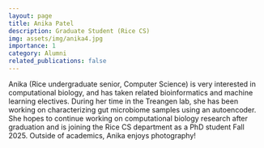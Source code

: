 ```yaml
---
layout: page
title: Anika Patel
description: Graduate Student (Rice CS)
img: assets/img/anika4.jpg
importance: 1
category: Alumni
related_publications: false
---
```


Anika (Rice undergraduate senior, Computer Science) is very interested in computational biology, and has taken related bioinformatics and machine learning electives. During her time in the Treangen lab, she has been working on characterizing gut microbiome samples using an autoencoder. She hopes to continue working on computational biology research after graduation and is joining the Rice CS department as a PhD student Fall 2025. Outside of academics, Anika enjoys photography!